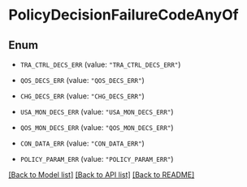# PolicyDecisionFailureCodeAnyOf

## Enum


* `TRA_CTRL_DECS_ERR` (value: `"TRA_CTRL_DECS_ERR"`)

* `QOS_DECS_ERR` (value: `"QOS_DECS_ERR"`)

* `CHG_DECS_ERR` (value: `"CHG_DECS_ERR"`)

* `USA_MON_DECS_ERR` (value: `"USA_MON_DECS_ERR"`)

* `QOS_MON_DECS_ERR` (value: `"QOS_MON_DECS_ERR"`)

* `CON_DATA_ERR` (value: `"CON_DATA_ERR"`)

* `POLICY_PARAM_ERR` (value: `"POLICY_PARAM_ERR"`)


[[Back to Model list]](../README.md#documentation-for-models) [[Back to API list]](../README.md#documentation-for-api-endpoints) [[Back to README]](../README.md)


